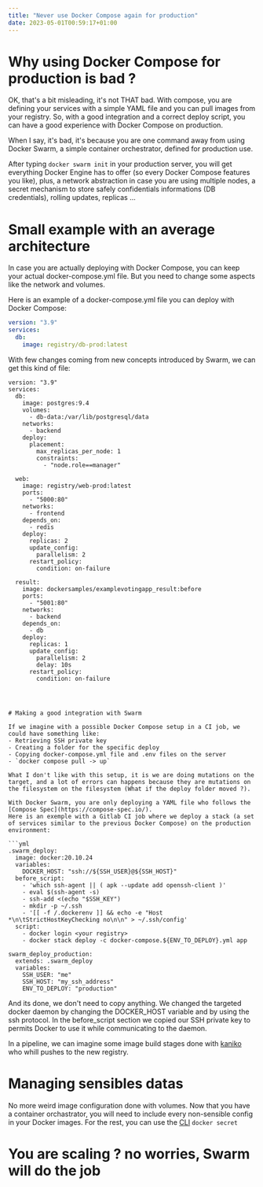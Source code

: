 ```yaml
---
title: "Never use Docker Compose again for production"
date: 2023-05-01T00:59:17+01:00
---
```


# Why using Docker Compose for production is bad ?

OK, that's a bit misleading, it's not THAT bad. With compose, you are defining your services with a simple YAML file and you can pull images from your registry.
So, with a good integration and a correct deploy script, you can have a good experience with Docker Compose on production.

When I say, it's bad, it's because you are one command away from using Docker Swarm, a simple container orchestrator, defined for production use.

After typing `docker swarm init` in your production server, you will get everything Docker Engine has to offer (so every Docker Compose features you like), plus, a network abstraction in case you are using multiple nodes, a secret mechanism to store safely confidentials informations (DB credentials), rolling updates, replicas ...

# Small example with an average architecture

In case you are actually deploying with Docker Compose, you can keep your actual docker-compose.yml file.
But you need to change some aspects like the network and volumes.

Here is an example of a docker-compose.yml file you can deploy with Docker Compose:

```yml
version: "3.9"
services:
  db:
    image: registry/db-prod:latest

```

With few changes coming from new concepts introduced by Swarm, we can get this kind of file:
```
version: "3.9"
services:
  db:
    image: postgres:9.4
    volumes:
      - db-data:/var/lib/postgresql/data
    networks:
      - backend
    deploy:
      placement:
        max_replicas_per_node: 1
        constraints:
          - "node.role==manager"

  web:
    image: registry/web-prod:latest
    ports:
      - "5000:80"
    networks:
      - frontend
    depends_on:
      - redis
    deploy:
      replicas: 2
      update_config:
        parallelism: 2
      restart_policy:
        condition: on-failure

  result:
    image: dockersamples/examplevotingapp_result:before
    ports:
      - "5001:80"
    networks:
      - backend
    depends_on:
      - db
    deploy:
      replicas: 1
      update_config:
        parallelism: 2
        delay: 10s
      restart_policy:
        condition: on-failure




# Making a good integration with Swarm

If we imagine with a possible Docker Compose setup in a CI job, we could have something like:
- Retrieving SSH private key
- Creating a folder for the specific deploy
- Copying docker-compose.yml file and .env files on the server
- `docker compose pull -> up`

What I don't like with this setup, it is we are doing mutations on the target, and a lot of errors can happens because they are mutations on the filesystem on the filesystem (What if the deploy folder moved ?).

With Docker Swarm, you are only deploying a YAML file who follows the [Compose Spec](https://compose-spec.io/).
Here is an exemple with a Gitlab CI job where we deploy a stack (a set of services similar to the previous Docker Compose) on the production environment:

```yml
.swarm_deploy:
  image: docker:20.10.24
  variables:
    DOCKER_HOST: "ssh://${SSH_USER}@${SSH_HOST}"
  before_script:
    - 'which ssh-agent || ( apk --update add openssh-client )'
    - eval $(ssh-agent -s)
    - ssh-add <(echo "$SSH_KEY")
    - mkdir -p ~/.ssh
    - '[[ -f /.dockerenv ]] && echo -e "Host *\n\tStrictHostKeyChecking no\n\n" > ~/.ssh/config'
  script:
    - docker login <your registry>
    - docker stack deploy -c docker-compose.${ENV_TO_DEPLOY}.yml app

swarm_deploy_production:
  extends: .swarm_deploy
  variables:
    SSH_USER: "me"
    SSH_HOST: "my_ssh_address"
    ENV_TO_DEPLOY: "production"
```

And its done, we don't need to copy anything. We changed the targeted docker daemon by changing the DOCKER_HOST variable and by using the ssh protocol.
In the before_script section we copied our SSH private key to permits Docker to use it while communicating to the daemon.

In a pipeline, we can imagine some image build stages done with [kaniko](https://github.com/GoogleContainerTools/kaniko) who whill pushes to the new registry.

# Managing sensibles datas
 
No more weird image configuration done with volumes. Now that you have a container orchastrator, you will need to include every non-sensible config in your Docker images.
For the rest, you can use the [CLI](https://docs.docker.com/engine/swarm/secrets/) `docker secret`

# You are scaling ? no worries, Swarm will do the job